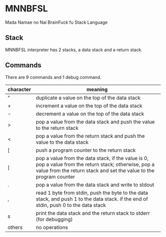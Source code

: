 MNNBFSL
=======

Mada Namae no Nai BrainFuck fu Stack Language

## Stack
MNNBFSL interpreter has 2 stacks, a data stack and a return stack.

## Commands
There are 9 commands and 1 debug command.

|character|meaning|
|---------|-------|
|"|duplicate a value on the top of the data stack|
|+|increment a value on the top of the data stack|
|-|decrement a value on the top of the data stack|
|&gt;|pop a value from the data stack and push the value to the return stack|
|&lt;|pop a value from the return stack and push the value to the data stack|
|[|push a program counter to the return stack|
|]|pop a value from the data stack, if the value is 0, pop a value from the return stack; otherwise, pop a value from the return stack and set the value to the program counter|
|.|pop a value from the data stack and write to stdout|
|,|read 1 byte from stdin, push the byte to the data stack, and push 1 to the data stack. if the end of stdin, push 0 to the data stack|
|s|print the data stack and the return stack to stderr (for debugging)|
|others|no operations|
